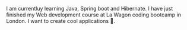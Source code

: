 I am currentluy learning Java, Spring boot and Hibernate.
I have just finished my Web development course at La Wagon coding bootcamp in London.
I want to create cool applications 🧠.
